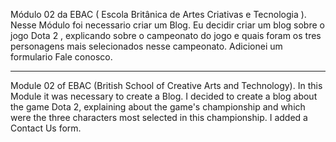 Módulo 02 da EBAC ( Escola Britânica de Artes Criativas e Tecnologia ). Nesse Módulo foi necessario criar um Blog.
Eu decidir criar um blog sobre o jogo Dota 2 , explicando sobre o campeonato do jogo e quais foram os tres personagens
mais selecionados nesse campeonato.
Adicionei um formulario Fale conosco.

----

Module 02 of EBAC (British School of Creative Arts and Technology). In this Module it was necessary to create a Blog.
I decided to create a blog about the game Dota 2, explaining about the game's championship and which were the three characters
most selected in this championship.
I added a Contact Us form.